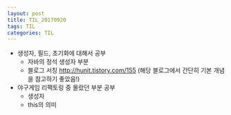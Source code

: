 ```yaml
---
layout: post
title: TIL_20170920
tags: TIL
categories: TIL 
---
```



- 생성자, 필드, 초기화에 대해서 공부
  - 자바의 정석 생성자 부분
  - 블로그 서칭 http://hunit.tistory.com/155 (해당 블로그에서 간단히 기본 개념을 참고하기 좋았음!)
- 야구게임 리팩토링 중 몰랐던 부분 공부
  - 생성자
  - this의 의미 
